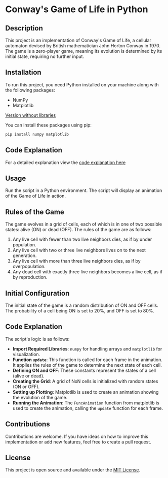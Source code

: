 
# Conway's Game of Life in Python

## Description
This project is an implementation of Conway's Game of Life, a cellular automaton devised by British mathematician John Horton Conway in 1970. The game is a zero-player game, meaning its evolution is determined by its initial state, requiring no further input.

## Installation
To run this project, you need Python installed on your machine along with the following packages:
- NumPy
- Matplotlib

[Version without libraries](./vanilaVersion.md)

You can install these packages using pip:
```bash
pip install numpy matplotlib
```

## Code Explanation

For a detailed explanation view the [code explanation here](./codeExplanation.md)

## Usage
Run the script in a Python environment. The script will display an animation of the Game of Life in action.

## Rules of the Game
The game evolves in a grid of cells, each of which is in one of two possible states: alive (ON) or dead (OFF). The rules of the game are as follows:
1. Any live cell with fewer than two live neighbors dies, as if by under population.
2. Any live cell with two or three live neighbors lives on to the next generation.
3. Any live cell with more than three live neighbors dies, as if by overpopulation.
4. Any dead cell with exactly three live neighbors becomes a live cell, as if by reproduction.

## Initial Configuration
The initial state of the game is a random distribution of ON and OFF cells. The probability of a cell being ON is set to 20%, and OFF is set to 80%.

## Code Explanation
The script's logic is as follows:
- **Import Required Libraries**: `numpy` for handling arrays and `matplotlib` for visualization.
- **Function `update`**: This function is called for each frame in the animation. It applies the rules of the game to determine the next state of each cell.
- **Defining ON and OFF**: These constants represent the states of a cell (alive or dead).
- **Creating the Grid**: A grid of NxN cells is initialized with random states (ON or OFF).
- **Setting up Plotting**: Matplotlib is used to create an animation showing the evolution of the game.
- **Running the Animation**: The `FuncAnimation` function from matplotlib is used to create the animation, calling the `update` function for each frame.

## Contributions
Contributions are welcome. If you have ideas on how to improve this implementation or add new features, feel free to create a pull request.

## License
This project is open source and available under the [MIT License](https://opensource.org/licenses/MIT).
